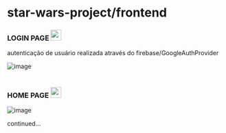 # star-wars-project/frontend

### LOGIN PAGE <img src="http://pixelartmaker-data-78746291193.nyc3.digitaloceanspaces.com/image/63d9d7961d3aded.png" width=25px></img>
autenticação de usuário realizada através do firebase/GoogleAuthProvider

![image](https://user-images.githubusercontent.com/101020416/184264830-ad0cb97d-08bb-45d6-af70-1df834df0f2d.png)
#

### HOME PAGE <img src="https://th.bing.com/th/id/R.6049e6d0e2b3378a7797049cc84b6e3c?rik=q4oNE7I0t%2b8TGQ&riu=http%3a%2f%2fpixelartmaker.com%2fart%2f89f695698298061.png&ehk=BkDyqFarBWvroaCyzPFVXtYj%2b0j2U1YiW%2foo7%2f1PsGk%3d&risl=&pid=ImgRaw&r=0" width= 25px/>

![image](https://user-images.githubusercontent.com/101020416/184265253-504190d1-a7f7-483b-8b1a-af63dca6f8b2.png)

continued...
